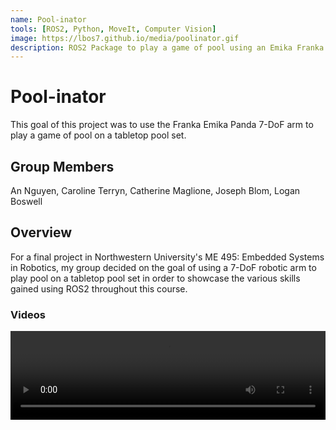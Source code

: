 ```yaml
---
name: Pool-inator
tools: [ROS2, Python, MoveIt, Computer Vision]
image: https://lbos7.github.io/media/poolinator.gif
description: ROS2 Package to play a game of pool using an Emika Franka Panda arm and a tabletop pool set.
---
```


# Pool-inator
This goal of this project was to use the Franka Emika Panda 7-DoF arm to play a game of pool on a tabletop pool set.
<br>

## Group Members
An Nguyen, Caroline Terryn, Catherine Maglione, Joseph Blom, Logan Boswell
<br>

## Overview
For a final project in Northwestern University's ME 495: Embedded Systems in Robotics, my group decided on the goal of using a 7-DoF robotic arm to play pool on a tabletop pool set in order to showcase the various skills gained using ROS2 throughout this course.
<br>

### Videos

<div style="position: relative; padding-bottom: 28.125%; height:0; overflow: hidden;">
    <video src="https://lbos7.github.io/media/poolinator.mp4" controls style="position: absolute; top:0; left:0; width: 100%; height: 100%;"></video>
</div>
